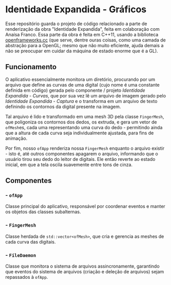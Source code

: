 # Identidade Expandida - Gráficos

Esse repositório guarda o projeto de código relacionado a parte de renderização da obra "Identidade Expandida", feita em colaboração com Anaísa Franco. Essa parte da obra é feita em C++11, usando a biblioteca [openframeworks.cc](OpenFrameworks) (que serve, dentre ouras coisas, como uma camada de abstração para a OpenGL; mesmo que não muito eficiente, ajuda demais a não se preocupar em cuidar da máquina de estado enorme que é a GL).

## Funcionamento
O aplicativo essencialmente monitora um diretório, procurando por um arquivo que define as curvas de uma digital (cujo nome é uma constante definida em código) gerada pelo componente / projeto *Identidade Expandida - Curvas*, que por sua vez lê um arquivo de imagem gerado pelo *Identidade Expandida - Captura* e o transforma em um arquivo de texto definindo os contornos da digital presente na imagem.

Tal arquivo é lido e transformado em uma mesh 3D pela classe `FingerMesh`, que poligoniza os contornos dos dedos, os extruda, e gera um vetor de `ofMesh`es, cada uma representando uma curva do dedo - permitindo ainda que a altura de cada curva seja individualmente ajustada, para fins de animação.

Por fim, nosso `ofApp` renderiza nossa `FingerMesh` enquanto o arquivo existir - isto é, até outros componentes apagarem o arquivo, informando que o usuário tirou seu dedo do leitor de digitais. Ele então reverte ao estado inicial, em que a tela oscila suavemente entre tons de cinza.

## Componentes
### - `ofApp`
Classe principal do aplicativo, responsável por coordenar eventos e manter os objetos das classes subalternas.

### - `FingerMesh`
Classe herdada de `std::vector<ofMesh>`, que cria e gerencia as meshes de cada curva das digitais.

### - `FileDaemon`
Classe que monitora o sistema de arquivos assincronamente, garantindo que eventos do sistema de arquivos (criação e deleção de arquivos) sejam repassados à `ofApp`.
